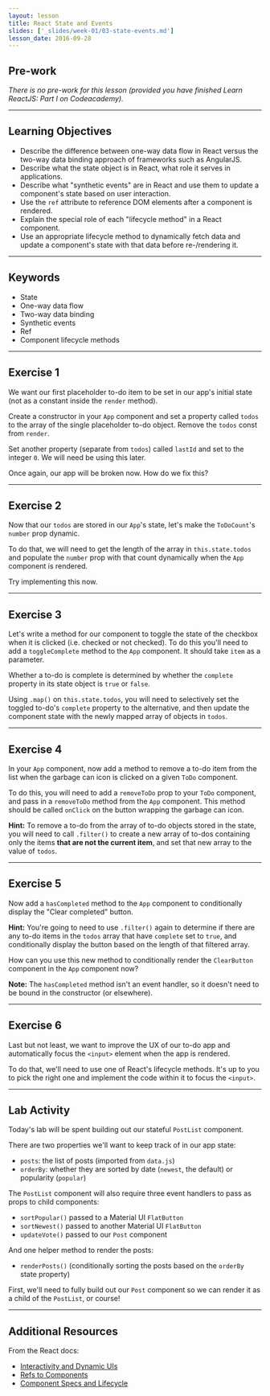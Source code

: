 ```yaml
---
layout: lesson
title: React State and Events
slides: ['_slides/week-01/03-state-events.md']
lesson_date: 2016-09-28
---
```


## Pre-work

*There is no pre-work for this lesson (provided you have finished Learn ReactJS: Part I on Codeacademy).*

---

## Learning Objectives

- Describe the difference between one-way data flow in React versus the two-way data binding approach of frameworks such as AngularJS.
- Describe what the state object is in React, what role it serves in applications.
- Describe what "synthetic events" are in React and use them to update a component's state based on user interaction.
- Use the `ref` attribute to reference DOM elements after a component is rendered.
- Explain the special role of each "lifecycle method" in a React component.
- Use an appropriate lifecycle method to dynamically fetch data and update a component's state with that data before re-/rendering it.

---

## Keywords

- State
- One-way data flow
- Two-way data binding
- Synthetic events
- Ref
- Component lifecycle methods

---

## Exercise 1

We want our first placeholder to-do item to be set in our app's initial state (not as a constant inside the `render` method).

Create a constructor in your `App` component and set a property called `todos` to the array of the single placeholder to-do object. Remove the `todos` const from `render`.

Set another property (separate from `todos`) called `lastId` and set to the integer `0`. We will need be using this later.

Once again, our app will be broken now. How do we fix this?

---

## Exercise 2

Now that our `todos` are stored in our `App`'s state, let's make the `ToDoCount`'s `number` prop dynamic.

To do that, we will need to get the length of the array in `this.state.todos` and populate the `number` prop with that count dynamically when the `App` component is rendered.

Try implementing this now.

---

## Exercise 3

Let's write a method for our component to toggle the state of the checkbox when it is clicked (i.e. checked or not checked). To do this you'll need to add a `toggleComplete` method to the `App` component. It should take `item` as a parameter.

Whether a to-do is complete is determined by whether the `complete` property in its state object is `true` or `false`.

Using `.map()` on `this.state.todos`, you will need to selectively set the toggled to-do's `complete` property to the alternative, and then update the component state with the newly mapped array of objects in `todos`.

---

## Exercise 4

In your `App` component, now add a method to remove a to-do item from the list when the garbage can icon is clicked on a given `ToDo` component.

To do this, you will need to add a `removeToDo` prop to your `ToDo` component, and pass in a `removeToDo` method from the `App` component. This method should be called `onClick` on the button wrapping the garbage can icon.

**Hint:** To remove a to-do from the array of to-do objects stored in the state, you will need to call `.filter()` to create a new array of to-dos containing only the items **that are not the current item**, and set that new array to the value of `todos`.


---

## Exercise 5

Now add a `hasCompleted` method to the `App` component to conditionally display the "Clear completed" button.

**Hint:** You're going to need to use `.filter()` again to determine if there are any to-do items in the `todos` array that have `complete` set to `true`, and conditionally display the button based on the length of that filtered array.

How can you use this new method to conditionally render the `ClearButton` component in the `App` component now?

**Note:** The `hasCompleted` method isn't an event handler, so it doesn't need to be bound in the constructor (or elsewhere).

---

## Exercise 6

Last but not least, we want to improve the UX of our to-do app and automatically focus the `<input>` element when the app is rendered.

To do that, we'll need to use one of React's lifecycle methods. It's up to you to pick the right one and implement the code within it to focus the `<input>`.

---

## Lab Activity

Today's lab will be spent building out our stateful `PostList` component.

There are two properties we'll want to keep track of in our app state:

- `posts`: the list of posts (imported from `data.js`)
- `orderBy`: whether they are sorted by date (`newest`, the default) or popularity (`popular`)

The `PostList` component will also require three event handlers to pass as props to child components:

- `sortPopular()` passed to a Material UI `FlatButton`
- `sortNewest()` passed to another Material UI `FlatButton`
- `updateVote()` passed to our `Post` component

And one helper method to render the posts:

- `renderPosts()` (conditionally sorting the posts based on the `orderBy` state property)

First, we'll need to fully build out our `Post` component so we can render it as a child of the `PostList`, or course!

---

## Additional Resources

From the React docs:

- [Interactivity and Dynamic UIs](https://facebook.github.io/react/docs/interactivity-and-dynamic-uis.html)
- [Refs to Components](https://facebook.github.io/react/docs/more-about-refs.html)
- [Component Specs and Lifecycle](https://facebook.github.io/react/docs/component-specs.html)
